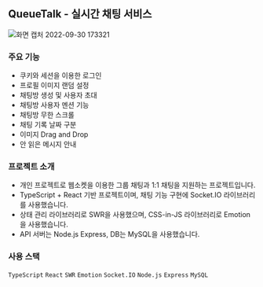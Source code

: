 ## QueueTalk - 실시간 채팅 서비스
![화면 캡처 2022-09-30 173321](https://user-images.githubusercontent.com/73919235/193351203-bb5cbc68-12ff-4ad0-a134-0edb1cc6b558.jpg)

### 주요 기능
- 쿠키와 세션을 이용한 로그인
- 프로필 이미지 랜덤 설정
- 채팅방 생성 및 사용자 초대
- 채팅방 사용자 멘션 기능
- 채팅방 무한 스크롤
- 채팅 기록 날짜 구분
- 이미지 Drag and Drop
- 안 읽은 메시지 안내

### 프로젝트 소개
- 개인 프로젝트로 웹소켓을 이용한 그룹 채팅과 1:1 채팅을 지원하는 프로젝트입니다.
- TypeScript + React 기반 프로젝트이며, 채팅 기능 구현에 Socket.IO 라이브러리를 사용했습니다.
- 상태 관리 라이브러리로 SWR을 사용했으며, CSS-in-JS 라이브러리로 Emotion을 사용했습니다.
- API 서버는 Node.js Express, DB는 MySQL을 사용했습니다.

### 사용 스택
`TypeScript` `React` `SWR` `Emotion` `Socket.IO` `Node.js` `Express` `MySQL`
